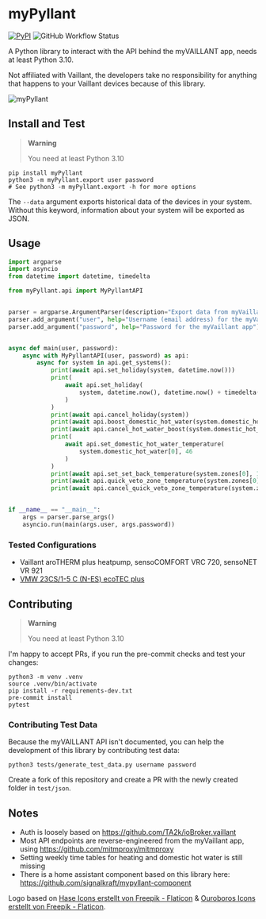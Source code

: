 # myPyllant

[![PyPI](https://img.shields.io/pypi/v/myPyllant)](https://pypi.org/project/myPyllant/)
![GitHub Workflow Status](https://img.shields.io/github/actions/workflow/status/signalkraft/myPyllant/build-test.yaml)

A Python library to interact with the API behind the myVAILLANT app, needs at least Python 3.10.

Not affiliated with Vaillant, the developers take no responsibility for anything that happens to your Vaillant devices because of this library.

![myPyllant](https://raw.githubusercontent.com/signalkraft/myPyllant/main/logo.png)

## Install and Test

> **Warning**
> 
> You need at least Python 3.10

```shell
pip install myPyllant
python3 -m myPyllant.export user password
# See python3 -m myPyllant.export -h for more options
```

The `--data` argument exports historical data of the devices in your system.
Without this keyword, information about your system will be exported as JSON.

## Usage

```python
import argparse
import asyncio
from datetime import datetime, timedelta

from myPyllant.api import MyPyllantAPI


parser = argparse.ArgumentParser(description="Export data from myVaillant API   .")
parser.add_argument("user", help="Username (email address) for the myVaillant app")
parser.add_argument("password", help="Password for the myVaillant app")


async def main(user, password):
    async with MyPyllantAPI(user, password) as api:
        async for system in api.get_systems():
            print(await api.set_holiday(system, datetime.now()))
            print(
                await api.set_holiday(
                    system, datetime.now(), datetime.now() + timedelta(days=1)
                )
            )
            print(await api.cancel_holiday(system))
            print(await api.boost_domestic_hot_water(system.domestic_hot_water[0]))
            print(await api.cancel_hot_water_boost(system.domestic_hot_water[0]))
            print(
                await api.set_domestic_hot_water_temperature(
                    system.domestic_hot_water[0], 46
                )
            )
            print(await api.set_set_back_temperature(system.zones[0], 15.5))
            print(await api.quick_veto_zone_temperature(system.zones[0], 21, 5))
            print(await api.cancel_quick_veto_zone_temperature(system.zones[0]))


if __name__ == "__main__":
    args = parser.parse_args()
    asyncio.run(main(args.user, args.password))

```

### Tested Configurations

* Vaillant aroTHERM plus heatpump, sensoCOMFORT VRC 720, sensoNET VR 921
* [VMW 23CS/1-5 C (N-ES) ecoTEC plus](https://github.com/signalkraft/myPyllant/pull/6)

## Contributing

> **Warning**
> 
> You need at least Python 3.10

I'm happy to accept PRs, if you run the pre-commit checks and test your changes:

```shell
python3 -m venv .venv
source .venv/bin/activate
pip install -r requirements-dev.txt
pre-commit install
pytest
```

### Contributing Test Data

Because the myVAILLANT API isn't documented, you can help the development of this library by contributing test data:

```shell
python3 tests/generate_test_data.py username password
```

Create a fork of this repository and create a PR with the newly created folder in `test/json`.

## Notes

* Auth is loosely based on https://github.com/TA2k/ioBroker.vaillant
* Most API endpoints are reverse-engineered from the myVaillant app, using https://github.com/mitmproxy/mitmproxy
* Setting weekly time tables for heating and domestic hot water is still missing
* There is a home assistant component based on this library here: https://github.com/signalkraft/mypyllant-component

Logo based on [Hase Icons erstellt von Freepik - Flaticon](https://www.flaticon.com/de/kostenlose-icons/hase) & [Ouroboros Icons erstellt von Freepik - Flaticon](https://www.flaticon.com/de/kostenlose-icons/ouroboros).
